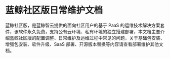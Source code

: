 # 蓝鲸社区版日常维护文档

蓝鲸社区版，是蓝鲸智云提供的面向社区用户的基于 PaaS 的运维技术解决方案套件，该软件永久免费，支持公有云环境、私有环境的独立搭建部署，本文档主要介绍蓝鲸社区版的配置调整、日常维护及运维过程中常见的问题，关于基础包安装、增强包安装、软件升级、SaaS 部署、开源版本替换等内容请查看部署维护其他文档。
